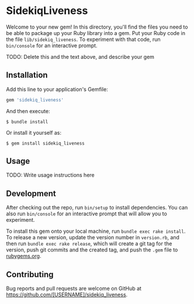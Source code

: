 # SidekiqLiveness

Welcome to your new gem! In this directory, you'll find the files you need to be able to package up your Ruby library into a gem. Put your Ruby code in the file `lib/sidekiq_liveness`. To experiment with that code, run `bin/console` for an interactive prompt.

TODO: Delete this and the text above, and describe your gem

## Installation

Add this line to your application's Gemfile:

```ruby
gem 'sidekiq_liveness'
```

And then execute:

    $ bundle install

Or install it yourself as:

    $ gem install sidekiq_liveness

## Usage

TODO: Write usage instructions here

## Development

After checking out the repo, run `bin/setup` to install dependencies. You can also run `bin/console` for an interactive prompt that will allow you to experiment.

To install this gem onto your local machine, run `bundle exec rake install`. To release a new version, update the version number in `version.rb`, and then run `bundle exec rake release`, which will create a git tag for the version, push git commits and the created tag, and push the `.gem` file to [rubygems.org](https://rubygems.org).

## Contributing

Bug reports and pull requests are welcome on GitHub at https://github.com/[USERNAME]/sidekiq_liveness.
